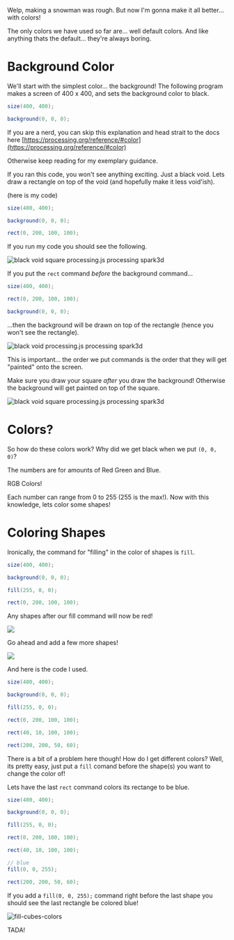 Welp, making a snowman was rough. But now I'm gonna make it all better... with colors!

The only colors we have used so far are... well default colors. And like anything thats the default... they're always boring.

# Background Color
We'll start with the simplest color... the background! The following program makes a screen of 400 x 400, and sets the background color to black.

```java
size(400, 400);

background(0, 0, 0);
```

If you are a nerd, you can skip this explanation and head strait to the docs here [https://processing.org/reference/#color](https://processing.org/reference/#color)

Otherwise keep reading for my exemplary guidance.

If you ran this code, you won't see anything exciting. Just a black void. Lets draw a rectangle on top of the void (and hopefully make it less void'ish).

(here is my code)
```java
size(400, 400);

background(0, 0, 0);

rect(0, 200, 100, 100);
```

If you run my code you should see the following.

![black void square processing.js processing spark3d](/Assets/black-void-square.png)

If you put the `rect` command *before* the background command...

```java
size(400, 400);

rect(0, 200, 100, 100);

background(0, 0, 0);
```

...then the background will be drawn on top of the rectangle (hence you won't see the rectangle).

![black void processing.js processing spark3d](/Assets/black-void.png)

This is important... the order we put commands is the order that they will get "painted" onto the screen.

Make sure you draw your square *after* you draw the background! Otherwise the background will get painted on top of the square.

![black void square processing.js processing spark3d](/Assets/black-void-square.png)

# Colors?
So how do these colors work? Why did we get black when we put `(0, 0, 0)`?

The numbers are for amounts of Red Green and Blue.

RGB Colors!

Each number can range from 0 to 255 (255 is the max!). Now with this knowledge, lets color some shapes!

# Coloring Shapes
Ironically, the command for "filling" in the color of shapes is `fill`.

```java
size(400, 400);

background(0, 0, 0);

fill(255, 0, 0);

rect(0, 200, 100, 100);
```

Any shapes after our fill command will now be red!

![](/Assets/fill-red-square.png)

Go ahead and add a few more shapes!

![](/Assets/fill-red-squares.png)

And here is the code I used.

```java
size(400, 400);

background(0, 0, 0);

fill(255, 0, 0);

rect(0, 200, 100, 100);

rect(40, 10, 100, 100);

rect(200, 200, 50, 60);
```

There is a bit of a problem here though! How do I get different colors? Well, its pretty easy, just put a `fill` comand before the shape(s) you want to change the color of!

Lets have the last `rect` command colors its rectange to be blue.

```java
size(400, 400);

background(0, 0, 0);

fill(255, 0, 0);

rect(0, 200, 100, 100);

rect(40, 10, 100, 100);

// blue
fill(0, 0, 255);

rect(200, 200, 50, 60);
```

If you add a `fill(0, 0, 255);` command right before the last shape you should see the last rectangle be colored blue!

![fill-cubes-colors](/Assets/fill-cubes-colors.png)

TADA!